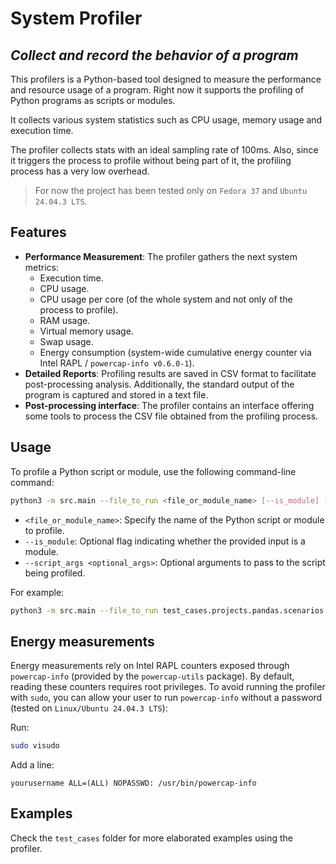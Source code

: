 # System Profiler
## _Collect and record the behavior of a program_

This profilers is a Python-based tool designed to measure the performance and resource usage of a program. Right now it supports the profiling of Python programs as scripts or modules.

It collects various system statistics such as CPU usage, memory usage and execution time.

The profiler collects stats with an ideal sampling rate of 100ms. Also, since it triggers the process to profile without being part of it, the profiling process has a very low overhead.

> For now the project has been tested only on `Fedora 37` and `Ubuntu 24.04.3 LTS`.

## Features

- **Performance Measurement**: The profiler gathers the next system metrics:
    - Execution time.
    - CPU usage.
    - CPU usage per core (of the whole system and not only of the process to profile).
    - RAM usage.
    - Virtual memory usage.
    - Swap usage.
    - Energy consumption (system-wide cumulative energy counter via Intel RAPL / `powercap-info v0.6.0-1`).
- **Detailed Reports**: Profiling results are saved in CSV format to facilitate post-processing analysis. Additionally, the standard output of the program is captured and stored in a text file.
- **Post-processing interface**: The profiler contains an interface offering some tools to process the CSV file obtained from the profiling process.

## Usage

To profile a Python script or module, use the following command-line command:

```bash
python3 -m src.main --file_to_run <file_or_module_name> [--is_module] [--script_args <optional_args>]
````

* `<file_or_module_name>`: Specify the name of the Python script or module to profile.
* `--is_module`: Optional flag indicating whether the provided input is a module.
* `--script_args <optional_args>`: Optional arguments to pass to the script being profiled.

For example:

```bash
python3 -m src.main --file_to_run test_cases.projects.pandas.scenarios.0.data_frame --is_module --script_args --num_records 1000000
```

## Energy measurements

Energy measurements rely on Intel RAPL counters exposed through `powercap-info` (provided by the `powercap-utils` package).
By default, reading these counters requires root privileges. To avoid running the profiler with `sudo`, you can allow your user to run `powercap-info` without a password (tested on `Linux/Ubuntu 24.04.3 LTS`):

Run:

```bash
sudo visudo
```

Add a line:

```
yourusername ALL=(ALL) NOPASSWD: /usr/bin/powercap-info
```

## Examples

Check the `test_cases` folder for more elaborated examples using the profiler.
